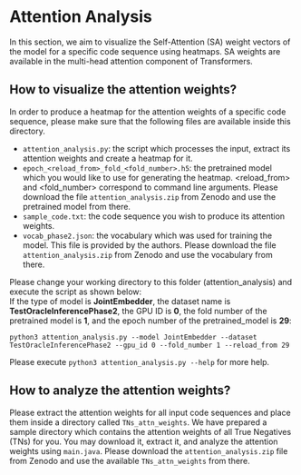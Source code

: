 # Attention Analysis
In this section, we aim to visualize the Self-Attention (SA) weight vectors of the model for a specific code sequence using heatmaps. SA weights are available in the multi-head attention component of Transformers.

## How to visualize the attention weights?
In order to produce a heatmap for the attention weights of a specific code sequence, please make sure that the following files are available inside this directory.

- `attention_analysis.py`: the script which processes the input, extract its attention weights and create a heatmap for it.
- `epoch_<reload_from>_fold_<fold_number>.h5`: the pretrained model which you would like to use for generating the heatmap. \<reload_from\> and \<fold_number\> correspond to command line arguments. Please download the file `attention_analysis.zip` from Zenodo and use the pretrained model from there.
- `sample_code.txt`: the code sequence you wish to produce its attention weights.
- `vocab_phase2.json`: the vocabulary which was used for training the model. This file is provided by the authors. Please download the file `attention_analysis.zip` from Zenodo and use the vocabulary from there.

Please change your working directory to this folder (attention_analysis) and execute the script as shown below:  
If the type of model is **JointEmbedder**, the dataset name is **TestOracleInferencePhase2**, the GPU ID is **0**, the fold number of the pretrained model is **1**, and the epoch number of the pretrained_model is **29**:

```
python3 attention_analysis.py --model JointEmbedder --dataset TestOracleInferencePhase2 --gpu_id 0 --fold_number 1 --reload_from 29
```

Please execute `python3 attention_analysis.py --help` for more help.

## How to analyze the attention weights?
Please extract the attention weights for all input code sequences and place them inside a directory called `TNs_attn_weights`. We have prepared a sample directory which contains the attention weights of all True Negatives (TNs) for you. You may download it, extract it, and analyze the attention weights using `main.java`. Please download the `attention_analysis.zip` file from Zenodo and use the available `TNs_attn_weights` from there.
